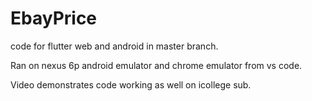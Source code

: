 # EbayPrice

code for flutter web and android in master branch.

Ran on nexus 6p android emulator and chrome emulator from vs code.

Video demonstrates code working as well on icollege sub.
